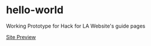 # hello-world

Working Prototype for Hack for LA Website's guide pages

[Site Preview](https://alyssabenipayo.github.io/hello-world/)
